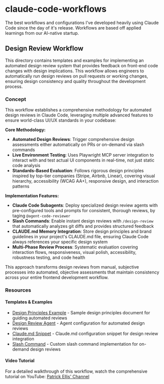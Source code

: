 # claude-code-workflows
The best workflows and configurations I've developed heavily using Claude Code since the day of it's release. Workflows are based off applied learnings from our AI-native startup.

## Design Review Workflow

This directory contains templates and examples for implementing an automated design review system that provides feedback on front-end code changes with design implications. This workflow allows engineers to automatically run design reviews on pull requests or working changes, ensuring design consistency and quality throughout the development process.

### Concept

This workflow establishes a comprehensive methodology for automated design reviews in Claude Code, leveraging multiple advanced features to ensure world-class UI/UX standards in your codebase:

**Core Methodology:**
- **Automated Design Reviews**: Trigger comprehensive design assessments either automatically on PRs or on-demand via slash commands
- **Live Environment Testing**: Uses Playwright MCP server integration to interact with and test actual UI components in real-time, not just static code analysis
- **Standards-Based Evaluation**: Follows rigorous design principles inspired by top-tier companies (Stripe, Airbnb, Linear), covering visual hierarchy, accessibility (WCAG AA+), responsive design, and interaction patterns

**Implementation Features:**
- **Claude Code Subagents**: Deploy specialized design review agents with pre-configured tools and prompts for consistent, thorough reviews, by taging `@agent-code-reviewer`
- **Slash Commands**: Enable instant design reviews with `/design-review` that automatically analyzes git diffs and provides structured feedback
- **CLAUDE.md Memory Integration**: Store design principles and brand guidelines in your project's CLAUDE.md file, ensuring Claude Code always references your specific design system
- **Multi-Phase Review Process**: Systematic evaluation covering interaction flows, responsiveness, visual polish, accessibility, robustness testing, and code health

This approach transforms design reviews from manual, subjective processes into automated, objective assessments that maintain consistency across your entire frontend development workflow.

### Resources

#### Templates & Examples
- [Design Principles Example](./design-review/design-principles-example.md) - Sample design principles document for guiding automated reviews
- [Design Review Agent](./design-review/design-review-agent.md) - Agent configuration for automated design reviews
- [Claude.md Snippet](./design-review/design-review-claude-md-snippet.md) - Claude.md configuration snippet for design review integration
- [Slash Command](./design-review/design-review-slash-command.md) - Custom slash command implementation for on-demand design reviews

#### Video Tutorial
For a detailed walkthrough of this workflow, watch the comprehensive tutorial on YouTube: [Patrick Ellis' Channel](https://www.youtube.com/@PatrickOakleyEllis)
